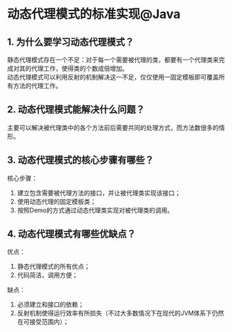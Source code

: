 # 动态代理模式的标准实现@Java
## 1. 为什么要学习动态代理模式？
静态代理模式存在一个不足：对于每一个需要被代理的类，都要有一个代理类来完成对其的代理工作，使得类的个数成倍增加。      
动态代理模式可以利用反射的机制解决这一不足，仅仅使用一固定模板即可覆盖所有方法的代理工作。       
## 2. 动态代理模式能解决什么问题？
主要可以解决被代理类中的各个方法前后需要共同的处理方式，而方法数很多的情形。
## 3. 动态代理模式的核心步骤有哪些？
核心步骤：      
1. 建立包含需要被代理方法的接口，并让被代理类实现该接口；       
2. 使用动态代理的固定模板类；       
3. 按照Demo的方式通过动态代理类实现对被代理类的调用。      

## 4. 动态代理模式有哪些优缺点？
优点：    
1. 静态代理模式的所有优点；      
2. 代码简洁，调用方便；      

缺点：     
1. 必须建立和接口的依赖；     
2. 反射机制使得运行效率有所损失（不过大多数情况下在现代的JVM体系下仍然在可接受范围内）；        
